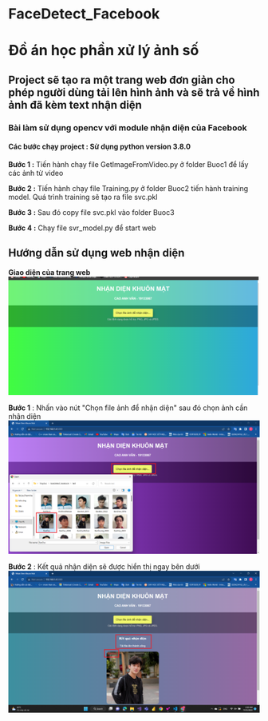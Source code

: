 # FaceDetect_Facebook
# Đồ án học phần xử lý ảnh số 
## Project sẽ tạo ra  một trang web đơn giản cho phép người dùng tải lên hình ảnh và sẽ trả về hình ảnh đã kèm text nhận diện 
### Bài làm sử dụng opencv với module nhận diện của Facebook
#### Các bước chạy project : Sử dụng python version 3.8.0
<div>

**Bước 1 :** Tiến hành chạy file GetImageFromVideo.py ở folder Buoc1 để lấy các ảnh từ video

**Bước 2 :** Tiến hành chạy file Training.py ở folder Buoc2 tiến hành training model. Quá trình training sẽ tạo ra file svc.pkl

**Bước 3 :** Sau đó copy file svc.pkl vào folder Buoc3

**Bước 4 :** Chạy file svr_model.py để start web
</div>
<div>

## Hướng dẫn sử dụng web nhận diện

**Giao diện của trang web**
<img src="test/giao_dien_web.png"/>

**Bước 1** : Nhấn vào nút "Chọn file ảnh để nhận diện" sau đó chọn ảnh cần nhận diện
<img src="test/chon_image.png"/>

**Bước 2** : Kết quả nhận diện sẽ được hiển thị ngay bên dưới
<img src="test/ket_qua_nhan_dien.png"/>
</div>
